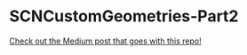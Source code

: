 # SCNCustomGeometries-Part2

[Check out the Medium post that goes with this repo!](https://medium.com/@maxxfrazer/scenekit-geometry-part2-e5dca2156d8)